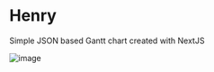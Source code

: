# Henry

Simple JSON based Gantt chart created with NextJS


![image](https://user-images.githubusercontent.com/4241658/121113278-ba15e980-c84c-11eb-812c-e0e061d016eb.png)
